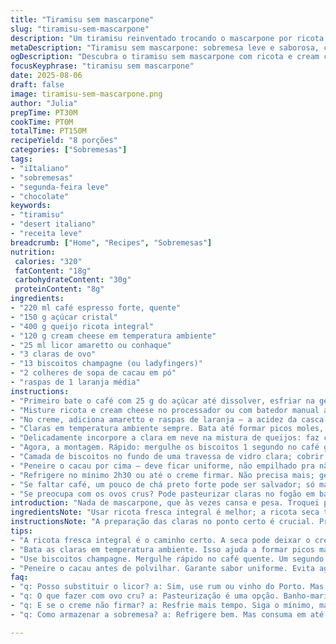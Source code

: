 ```yaml
---
title: "Tiramisu sem mascarpone"
slug: "tiramisu-sem-mascarpone"
description: "Um tiramisu reinventado trocando o mascarpone por ricota e cream cheese. A preparação joga com texturas delicadas e sabores intensos, equilibrando café forte, açúcar, e um toque de licor. Os biscoitos são rapidamente embebidos para não amolecerem demais; o segredo está na meringue misturada à base de queijos pra dar leveza e cremosidade. Polvilhe cacau por cima, refrigere até firmar o suficiente. Uma sobremesa que desafia o clássico, mais leve e com toque levemente cítrico graças à laranja na base. Ótima para quem quer fugir do mascarpone ou reduzir gorduras sem perder charme."
metaDescription: "Tiramisu sem mascarpone: sobremesa leve e saborosa, com ricota e cream cheese, redefine o clássico italiano"
ogDescription: "Descubra o tiramisu sem mascarpone com ricota e cream cheese. Uma alternativa leve e deliciosa com notas de laranja."
focusKeyphrase: "tiramisu sem mascarpone"
date: 2025-08-06
draft: false
image: tiramisu-sem-mascarpone.png
author: "Julia"
prepTime: PT30M
cookTime: PT0M
totalTime: PT150M
recipeYield: "8 porções"
categories: ["Sobremesas"]
tags:
- "iItaliano"
- "sobremesas"
- "segunda-feira leve"
- "chocolate"
keywords:
- "tiramisu"
- "desert italiano"
- "receita leve"
breadcrumb: ["Home", "Recipes", "Sobremesas"]
nutrition: 
 calories: "320"
 fatContent: "18g"
 carbohydrateContent: "30g"
 proteinContent: "8g"
ingredients:
- "220 ml café espresso forte, quente"
- "150 g açúcar cristal"
- "400 g queijo ricota integral"
- "120 g cream cheese em temperatura ambiente"
- "25 ml licor amaretto ou conhaque"
- "3 claras de ovo"
- "13 biscoitos champagne (ou ladyfingers)"
- "2 colheres de sopa de cacau em pó"
- "raspas de 1 laranja média"
instructions:
- "Primeiro bate o café com 25 g do açúcar até dissolver, esfriar na geladeira. Isso evita que os biscoitos afundem demais."
- "Misture ricota e cream cheese no processador ou com batedor manual até virar um creme liso; vai dar corpo, mas não precisa ficar perfeito tipo mousse."
- "No creme, adiciona amaretto e raspas de laranja — a acidez da casca traz frescor e corta a doçura. Lembra de usar só casca sem a parte branca senão amarga."
- "Claras em temperatura ambiente sempre. Bata até formar picos moles, aí adicione o resto do açúcar, aos poucos, batendo até picos firmes. O açúcar normal ajuda a estabilizar essa meringue."
- "Delicadamente incorpore a clara em neve na mistura de queijos: faz com espátula, movimentos de baixo pra cima, pra não perder ar. Essa é a mágica que deixa cremoso e leve sem mascarpone."
- "Agora, a montagem. Rápido: mergulhe os biscoitos 1 segundo no café gelado. O truque é molhar rápido pra não desmanchar mas pegar café suficiente."
- "Camada de biscoitos no fundo de uma travessa de vidro clara; cobrir com metade do creme. Repetir, terminando com creme."
- "Peneire o cacau por cima — deve ficar uniforme, não empilhado pra não ficar amargo demais num ponto só."
- "Refrigere no mínimo 2h30 ou até o creme firmar. Não precisa mais; geladeira fria demais seca a textura."
- "Se faltar café, um pouco de chá preto forte pode ser salvador; só mantém a cor e o amargor."
- "Se preocupa com os ovos crus? Pode pasteurizar claras no fogão em banho maria antes de bater, ou usar claras pasteurizadas, sem perda grande de textura."
introduction: "Nada de mascarpone, que às vezes cansa e pesa. Troquei por cream cheese e ricota na receita que experimentei várias vezes, acertando na textura leve e corpo na medida. O segredo está em bater as claras apenas até picos firmes, pra misturar delicadamente. Troquei o licor de café por amaretto porque dá um aroma diferente, mais frutado. O toque inesperado? Raspas de laranja que vão direto para o creme, não apenas para decorar — isso traz uma acidez que corta o doce e abre o paladar. Como o café é a alma aqui, escolha um espresso forte e aromático ou decaf de qualidade. Os biscoitos champagne têm que ser mergulhados no café rápido, quase um choque, pra evitar que encharquem demais. As camadas, dissoluções, tudo na medida. Geladeira para dar corpo, seda pra boca, e aveludado no doce."
ingredientsNote: "Usar ricota fresca integral é melhor; a ricota seca tende a quebrar a textura. O cream cheese deve estar em temperatura ambiente para incorporar melhor. Trocar licor de café por amaretto ou conhaque adiciona um twist sofisticado e abre mais possibilidades na harmonização. A substituição do açúcar pode ser feita parcialmente com açúcar demerara para notas de caramelo sem perder too much no fechamento da meringue. Os biscoitos ladyfingers podem ser trocados por pão de ló fininho, só cuidado com o tempo de imersão no café. Para a finalização, cacau em pó natural, não adoçado, porque a decoração é mais para aroma e amargor. O uso da casca de laranja tem que ser sem a parte branca, fresquinha e ralada na hora para aroma intenso."
instructionsNote: "A preparação das claras no ponto certo é crucial. Preste atenção ao visual: picos firmes brilham e mantém forma estável mas sem quebrar. A incorporação das claras na mistura de queijos tem que ser feita em movimentos delicados usando espátula, pra manter a aeração. O tempo de imersão dos biscoitos no café deve ser rápido — um segundo de cada lado —, só para umedecer sem amolecer.Na montagem, cubra uniformemente, evite buracos ou excesso de creme no fundo para firmeza e visual bonito. O cacau deve ser peneirado para evitar aglomerações e dar um acabamento fino. O resfriamento é vital para setar o creme — no mínimo 2h30 na geladeira, senão fica mole e dificulta na hora de servir. Evite congelar, perde a textura. Para salvar claras, pode se usar pasteurizadas comercialmente, garantindo segurança na receita sem complicação."
tips:
- "A ricota fresca integral é o caminho certo. A seca pode deixar o creme muito quebradiço. Não esqueça do cream cheese em temperatura ambiente. Assim, ele mistura melhor, garante cremosidade."
- "Bata as claras em temperatura ambiente. Isso ajuda a formar picos mais firmes. Comece com velocidade baixa. Depois aumente. Adiciona açúcar bem devagar. Prolonga essa batida. Fica melhor assim, mais firme."
- "Use biscoitos champagne. Mergulhe rápido no café quente. Um segundo. Sem encharcar, mas suficiente para absorver sabor. Se usar pão de ló, cuidado com o tempo de imersão. É bem diferente."
- "Peneire o cacau antes de polvilhar. Garante sabor uniforme. Evita aglomerados amargos. O cacau natural é ideal; não adoçado. A finalização é aromática e visual. Cuide dessa parte."
faq:
- "q: Posso substituir o licor? a: Sim, use rum ou vinho do Porto. Mas o sabor é bem diferente. Amaretto traz um toque de frutas secas, aquele aroma doce."
- "q: O que fazer com ovo cru? a: Pasteurização é uma opção. Banho-maria. Ou use claras pasteurizadas. Mantém textura. É mais seguro, sem complicar muito."
- "q: E se o creme não firmar? a: Resfrie mais tempo. Siga o mínimo, mas o frio é seu amigo. Pode também adicionar gelatina sem sabor para ajudar."
- "q: Como armazenar a sobremesa? a: Refrigere bem. Mas consuma em até 3 dias. O sabor continua ótimo. Evite congelar. O creme perde textura. É arriscado."

---
```

